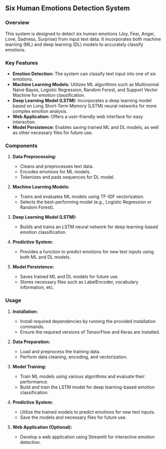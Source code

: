 ## Six Human Emotions Detection System



### Overview
This system is designed to detect six human emotions (Joy, Fear, Anger, Love, Sadness, Surprise) from input text data. It incorporates both machine learning (ML) and deep learning (DL) models to accurately classify emotions.

### Key Features
- **Emotion Detection:** The system can classify text input into one of six emotions.
- **Machine Learning Models:** Utilizes ML algorithms such as Multinomial Naive Bayes, Logistic Regression, Random Forest, and Support Vector Machine for emotion classification.
- **Deep Learning Model (LSTM):** Incorporates a deep learning model based on Long Short-Term Memory (LSTM) neural networks for more complex emotion analysis.
- **Web Application:** Offers a user-friendly web interface for easy interaction.
- **Model Persistence:** Enables saving trained ML and DL models, as well as other necessary files for future use.

### Components
1. **Data Preprocessing:**
   - Cleans and preprocesses text data.
   - Encodes emotions for ML models.
   - Tokenizes and pads sequences for DL model.

2. **Machine Learning Models:**
   - Trains and evaluates ML models using TF-IDF vectorization.
   - Selects the best-performing model (e.g., Logistic Regression or Random Forest).

3. **Deep Learning Model (LSTM):**
   - Builds and trains an LSTM neural network for deep learning-based emotion classification.

4. **Predictive System:**
   - Provides a function to predict emotions for new text inputs using both ML and DL models.

5. **Model Persistence:**
   - Saves trained ML and DL models for future use.
   - Stores necessary files such as LabelEncoder, vocabulary information, etc.

### Usage
1. **Installation:**
   - Install required dependencies by running the provided installation commands.
   - Ensure the required versions of TensorFlow and Keras are installed.

2. **Data Preparation:**
   - Load and preprocess the training data.
   - Perform data cleaning, encoding, and vectorization.

3. **Model Training:**
   - Train ML models using various algorithms and evaluate their performance.
   - Build and train the LSTM model for deep learning-based emotion classification.

4. **Predictive System:**
   - Utilize the trained models to predict emotions for new text inputs.
   - Save the models and necessary files for future use.

5. **Web Application (Optional):**
   - Develop a web application using Streamlit for interactive emotion detection.
